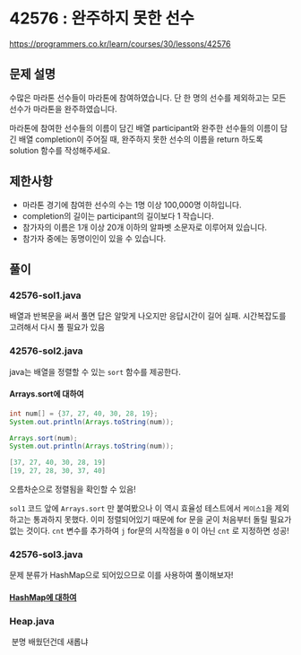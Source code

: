 # 42576 : 완주하지 못한 선수

https://programmers.co.kr/learn/courses/30/lessons/42576

## 문제 설명

수많은 마라톤 선수들이 마라톤에 참여하였습니다. 단 한 명의 선수를 제외하고는 모든 선수가 마라톤을 완주하였습니다.

마라톤에 참여한 선수들의 이름이 담긴 배열 participant와 완주한 선수들의 이름이 담긴 배열 completion이 주어질 때, 완주하지 못한 선수의 이름을 return 하도록 solution 함수를 작성해주세요.

## 제한사항

- 마라톤 경기에 참여한 선수의 수는 1명 이상 100,000명 이하입니다.
- completion의 길이는 participant의 길이보다 1 작습니다.
- 참가자의 이름은 1개 이상 20개 이하의 알파벳 소문자로 이루어져 있습니다.
- 참가자 중에는 동명이인이 있을 수 있습니다.



## 풀이

### 42576-sol1.java

배열과 반복문을 써서 풀면 답은 알맞게 나오지만 응답시간이 길어 실패. 시간복잡도를 고려해서 다시 풀 필요가 있음

### 42576-sol2.java

java는 배열을 정렬할 수 있는 `sort` 함수를 제공한다.

#### 	Arrays.sort에 대하여

```java
int num[] = {37, 27, 40, 30, 28, 19};
System.out.println(Arrays.toString(num));

Arrays.sort(num);
System.out.println(Arrays.toString(num));
```

```java
[37, 27, 40, 30, 28, 19]
[19, 27, 28, 30, 37, 40]
```

오름차순으로 정렬됨을 확인할 수 있음!

`sol1` 코드 앞에 `Arrays.sort` 만 붙여봤으나 이 역시 효율성 테스트에서 `케이스1`을 제외하고는 통과하지 못했다. 이미 정렬되어있기 때문에 for 문을 굳이 처음부터 돌릴 필요가 없는 것이다. `cnt` 변수를 추가하여 `j` for문의 시작점을 `0` 이 아닌 `cnt` 로 지정하면 성공!

### 42576-sol3.java

문제 분류가 HashMap으로 되어있으므로 이를 사용하여 풀이해보자!

#### [HashMap에 대하여](https://github.com/kcloud721/TIL/blob/master/algorithms/programmers/42576/HashMap.md)



### Heap.java

​	분명 배웠던건데 새롭냐